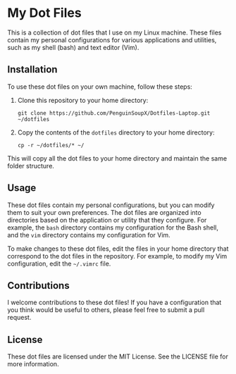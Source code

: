 My Dot Files
============

This is a collection of dot files that I use on my Linux machine. These files contain my personal configurations for various applications and utilities, such as my shell (bash) and text editor (Vim).

Installation
------------

To use these dot files on your own machine, follow these steps:

1.  Clone this repository to your home directory:


    `git clone https://github.com/PenguinSoupX/Dotfiles-Laptop.git ~/dotfiles`

2.  Copy the contents of the `dotfiles` directory to your home directory:


    `cp -r ~/dotfiles/* ~/`

This will copy all the dot files to your home directory and maintain the same folder structure.

Usage
-----

These dot files contain my personal configurations, but you can modify them to suit your own preferences. The dot files are organized into directories based on the application or utility that they configure. For example, the `bash` directory contains my configuration for the Bash shell, and the `vim` directory contains my configuration for Vim.

To make changes to these dot files, edit the files in your home directory that correspond to the dot files in the repository. For example, to modify my Vim configuration, edit the `~/.vimrc` file.

Contributions
-------------

I welcome contributions to these dot files! If you have a configuration that you think would be useful to others, please feel free to submit a pull request.

License
-------

These dot files are licensed under the MIT License. See the LICENSE file for more information.
